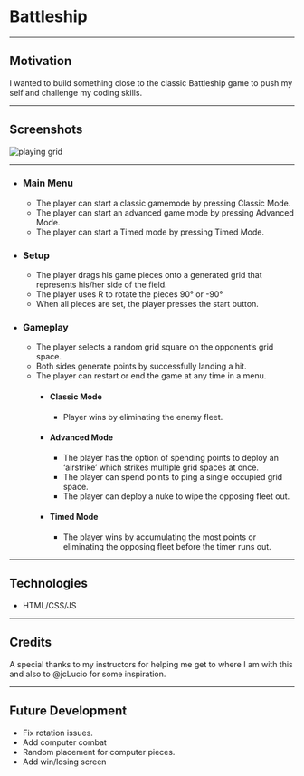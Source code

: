 # Battleship

---
## Motivation

I wanted to build something close to the classic Battleship game to push my self and challenge my coding skills. 

---
## Screenshots
![playing grid](https://i.imgur.com/mZ3Fw9X.png)

---

* ### **Main Menu**
  * The player can start a classic gamemode by pressing Classic Mode.
  * The player can start an advanced game mode by pressing Advanced Mode.
  * The player can start a Timed mode by pressing Timed Mode.
* ### **Setup**
  * The player drags his game pieces onto a generated grid that represents his/her side of the field.
  * The player uses R to rotate the pieces 90° or -90°
  * When all pieces are set, the player presses the start button. 
* ### **Gameplay**
  * The player selects a random grid square on the opponent’s grid space.
  * Both sides generate points by successfully landing a hit.
  * The player can restart or end the game at any time in a menu.
    * #### **Classic Mode**
      * Player wins by eliminating the enemy fleet.
    * #### **Advanced Mode**
      * The player has the option of spending points to deploy an ‘airstrike’ which strikes multiple grid spaces at once.
      * The player can spend points to ping a single occupied grid space.
      * The player can deploy a nuke to wipe the opposing fleet out.
    * #### **Timed Mode**
      * The player wins by accumulating the most points or eliminating the opposing fleet before the timer runs out.
      
 ---
 ## Technologies
 - HTML/CSS/JS
 
 ---
 ## Credits
 
 A special thanks to my instructors for helping me get to where I am with this and also to @jcLucio for some inspiration.
 
 ---
 ## Future Development
 
 - Fix rotation issues.
 - Add computer combat
 - Random placement for computer pieces.
 - Add win/losing screen
